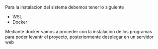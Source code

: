 Para la instalacion del sistema debemos tener lo siguiente 

- WSL 
- Docker 

Mediante docker vamos a proceder con la instalacion de los programas para poder levantr el proyecto, posteriormente desplegar en un servidor web 


